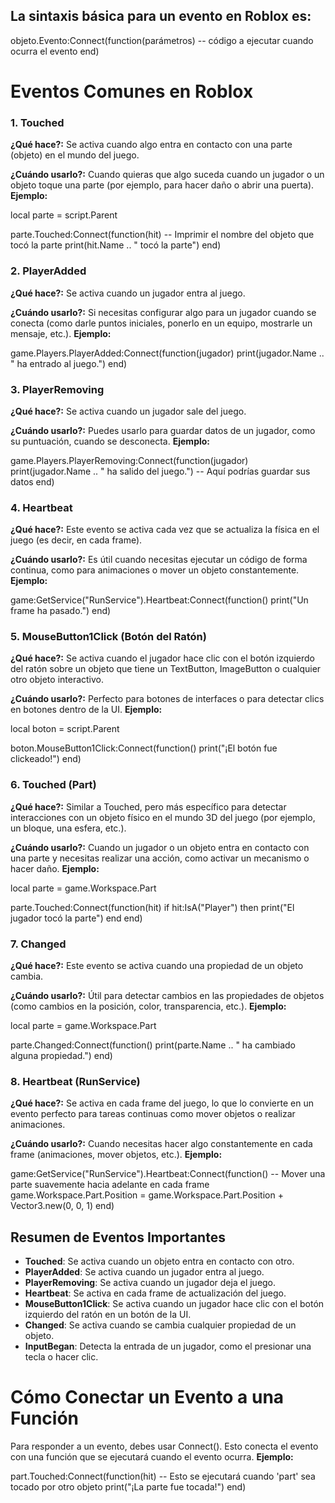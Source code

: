 ## La sintaxis básica para un evento en Roblox es:
objeto.Evento:Connect(function(parámetros)
    -- código a ejecutar cuando ocurra el evento
end)

# Eventos Comunes en Roblox
### 1. Touched
**¿Qué hace?:** Se activa cuando algo entra en contacto con una parte (objeto) en el mundo del juego.

**¿Cuándo usarlo?:** Cuando quieras que algo suceda cuando un jugador o un objeto toque una parte (por ejemplo, para hacer daño o abrir una puerta).
**Ejemplo:**

local parte = script.Parent

parte.Touched:Connect(function(hit)
    -- Imprimir el nombre del objeto que tocó la parte
    print(hit.Name .. " tocó la parte")
end)

### 2. PlayerAdded
**¿Qué hace?:** Se activa cuando un jugador entra al juego.

**¿Cuándo usarlo?:** Si necesitas configurar algo para un jugador cuando se conecta (como darle puntos iniciales, ponerlo en un equipo, mostrarle un mensaje, etc.).
**Ejemplo:**

game.Players.PlayerAdded:Connect(function(jugador)
    print(jugador.Name .. " ha entrado al juego.")
end)

### 3. PlayerRemoving
**¿Qué hace?:** Se activa cuando un jugador sale del juego.

**¿Cuándo usarlo?:** Puedes usarlo para guardar datos de un jugador, como su puntuación, cuando se desconecta.
**Ejemplo:**

game.Players.PlayerRemoving:Connect(function(jugador)
    print(jugador.Name .. " ha salido del juego.")
    -- Aquí podrías guardar sus datos
end) 

### 4. Heartbeat
**¿Qué hace?:** Este evento se activa cada vez que se actualiza la física en el juego (es decir, en cada frame).

**¿Cuándo usarlo?:** Es útil cuando necesitas ejecutar un código de forma continua, como para animaciones o mover un objeto constantemente.
**Ejemplo:**

game:GetService("RunService").Heartbeat:Connect(function()
    print("Un frame ha pasado.")
end)

### 5. MouseButton1Click (Botón del Ratón)
**¿Qué hace?:** Se activa cuando el jugador hace clic con el botón izquierdo del ratón sobre un objeto que tiene un TextButton, ImageButton o cualquier otro objeto interactivo.

**¿Cuándo usarlo?:** Perfecto para botones de interfaces o para detectar clics en botones dentro de la UI.
**Ejemplo:**

local boton = script.Parent

boton.MouseButton1Click:Connect(function()
    print("¡El botón fue clickeado!")
end)

### 6. Touched (Part)
**¿Qué hace?:** Similar a Touched, pero más específico para detectar interacciones con un objeto físico en el mundo 3D del juego (por ejemplo, un bloque, una esfera, etc.).

**¿Cuándo usarlo?:** Cuando un jugador o un objeto entra en contacto con una parte y necesitas realizar una acción, como activar un mecanismo o hacer daño.
**Ejemplo:**

local parte = game.Workspace.Part

parte.Touched:Connect(function(hit)
    if hit:IsA("Player") then
        print("El jugador tocó la parte")
    end
end)

### 7. Changed
**¿Qué hace?:** Este evento se activa cuando una propiedad de un objeto cambia.

**¿Cuándo usarlo?:** Útil para detectar cambios en las propiedades de objetos (como cambios en la posición, color, transparencia, etc.).
**Ejemplo:**

local parte = game.Workspace.Part

parte.Changed:Connect(function()
    print(parte.Name .. " ha cambiado alguna propiedad.")
end)

### 8. Heartbeat (RunService)
**¿Qué hace?:** Se activa en cada frame del juego, lo que lo convierte en un evento perfecto para tareas continuas como mover objetos o realizar animaciones.

**¿Cuándo usarlo?:** Cuando necesitas hacer algo constantemente en cada frame (animaciones, mover objetos, etc.).
**Ejemplo:**

game:GetService("RunService").Heartbeat:Connect(function()
    -- Mover una parte suavemente hacia adelante en cada frame
    game.Workspace.Part.Position = game.Workspace.Part.Position + Vector3.new(0, 0, 1)
end)

## Resumen de Eventos Importantes
- **Touched**: Se activa cuando un objeto entra en contacto con otro.
- **PlayerAdded**: Se activa cuando un jugador entra al juego.
- **PlayerRemoving**: Se activa cuando un jugador deja el juego.
- **Heartbeat**: Se activa en cada frame de actualización del juego.
- **MouseButton1Click**: Se activa cuando un jugador hace clic con el botón izquierdo del ratón en un botón de la UI.
- **Changed**: Se activa cuando se cambia cualquier propiedad de un objeto.
- **InputBegan**: Detecta la entrada de un jugador, como el presionar una tecla o hacer clic.

# Cómo Conectar un Evento a una Función
Para responder a un evento, debes usar Connect(). Esto conecta el evento con una función que se ejecutará cuando el evento ocurra. 
**Ejemplo:**

part.Touched:Connect(function(hit)
    -- Esto se ejecutará cuando 'part' sea tocado por otro objeto
    print("¡La parte fue tocada!")
end)



